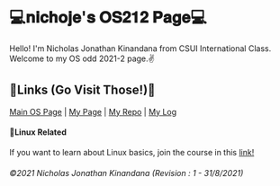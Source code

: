 # 💻𝐧𝐢𝐜𝐡𝐨𝐣𝐞'𝐬 𝐎𝐒𝟐𝟏𝟐 𝐏𝐚𝐠𝐞💻
Hello! I'm Nicholas Jonathan Kinandana from CSUI International Class. Welcome to my OS odd 2021-2 page.✌️

## 🔗Links (Go Visit Those!)🔗
[Main OS Page](https://os.vlsm.org/) | [My Page](https://nichoje.github.io/os212/) | [My Repo](https://github.com/nichoje/os212/) | [My Log](https://nichoje.github.io/os212/TXT/mylog.txt)

#### 🔗Linux Related
If you want to learn about Linux basics, join the course in this [link!](https://www.edx.org/school/linuxfoundationx?g_acctid=724-505-4034&g_campaign=free_gs-nonbrand-row-partner-linux&g_campaignid=14307914082&g_adgroupid=126415503296&g_adid=539621763539&g_keyword=linux%20online%20courses%20free&g_keywordid=kwd-341782668201&g_network=g&utm_source=adwords&utm_campaign=14307914082&utm_medium=126415503296&utm_term=linux%20online%20courses%20free&hsa_acc=7245054034&hsa_cam=14307914082&hsa_grp=126415503296&hsa_ad=539621763539&hsa_src=g&hsa_tgt=kwd-341782668201&hsa_kw=linux%20online%20courses%20free&hsa_mt=b&hsa_net=adwords&hsa_ver=3&gclid=Cj0KCQjwm9yJBhDTARIsABKIcGYLLWcDVtcJ0P9s-ztnCERvtya4yxZwFH0Q4MFEbp2B8KpUDlqmpTMaAqnKEALw_wcB)

###### ©2021 Nicholas Jonathan Kinandana (Revision : 1 - 31/8/2021) 
